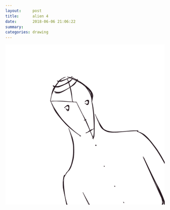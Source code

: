 ```yaml
---
layout:     post
title:      alien 4
date:       2018-06-06 21:06:22
summary:    
categories: drawing
---
```

![alien 4](/images/diary/alien-4.png ".")
